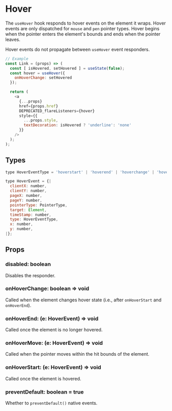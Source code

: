 # Hover

The `useHover` hook responds to hover events on the element it wraps. Hover
events are only dispatched for `mouse` and `pen` pointer types. Hover begins
when the pointer enters the element's bounds and ends when the pointer leaves.

Hover events do not propagate between `useHover` event responders.

```js
// Example
const Link = (props) => (
  const [ isHovered, setHovered ] = useState(false);
  const hover = useHover({
    onHoverChange: setHovered
  });

  return (
    <a
      {...props}
      href={props.href}
      DEPRECATED_flareListeners={hover}
      style={{
        ...props.style,
        textDecoration: isHovered ? 'underline': 'none'
      }}
    />
  );
);
```

## Types

```js
type HoverEventType = 'hoverstart' | 'hoverend' | 'hoverchange' | 'hovermove';

type HoverEvent = {|
  clientX: number,
  clientY: number,
  pageX: number,
  pageY: number,
  pointerType: PointerType,
  target: Element,
  timeStamp: number,
  type: HoverEventType,
  x: number,
  y: number,
|};
```

## Props

### disabled: boolean

Disables the responder.

### onHoverChange: boolean => void

Called when the element changes hover state (i.e., after `onHoverStart` and
`onHoverEnd`).

### onHoverEnd: (e: HoverEvent) => void

Called once the element is no longer hovered.

### onHoverMove: (e: HoverEvent) => void

Called when the pointer moves within the hit bounds of the element.

### onHoverStart: (e: HoverEvent) => void

Called once the element is hovered.

### preventDefault: boolean = true

Whether to `preventDefault()` native events.
